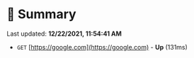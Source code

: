 # 📖 Summary
Last updated: **12/22/2021, 11:54:41 AM**

- `GET` [https://google.com](https://google.com) - **Up** (131ms)
